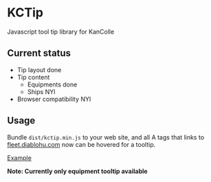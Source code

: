 # KCTip
Javascript tool tip library for KanColle

## Current status

* Tip layout done
* Tip content
  * Equipments done
  * Ships NYI
* Browser compatibility NYI

## Usage

Bundle `dist/kctip.min.js` to your web site, and all A tags that links to [fleet.diablohu.com](http://fleet.diablohu.com/) now can be hovered for a tooltip.

[Example](http://kancolle.diablohu.com/guide/2015autumn/e4/)

**Note: Currently only equipment tooltip available**
